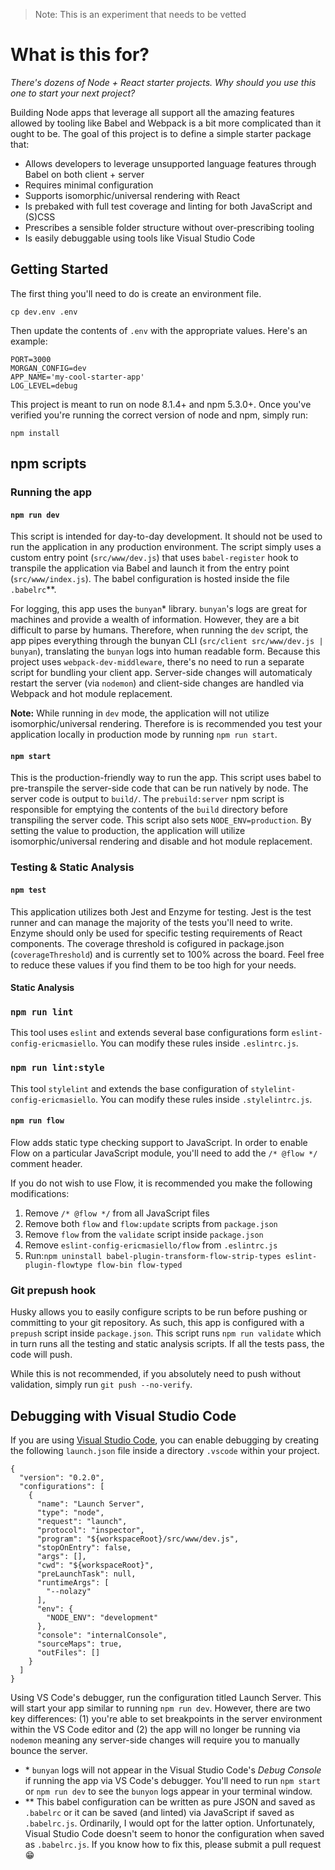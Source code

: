> Note: This is an experiment that needs to be vetted

# What is this for?

_There's dozens of Node + React starter projects. Why should you use this one to start your next project?_

Building Node apps that leverage all support all the amazing features allowed by tooling like Babel and Webpack is a bit more complicated than it ought to be. The goal of this project is to define a simple starter package that:

- Allows developers to leverage unsupported language features through Babel on both client + server
- Requires minimal configuration
- Supports isomorphic/universal rendering with React
- Is prebaked with full test coverage and linting for both JavaScript and (S)CSS
- Prescribes a sensible folder structure without over-prescribing tooling
- Is easily debuggable using tools like Visual Studio Code

## Getting Started
The first thing you'll need to do is create an environment file.

```
cp dev.env .env
```
Then update the contents of `.env` with the appropriate values. Here's an example:

```
PORT=3000
MORGAN_CONFIG=dev
APP_NAME='my-cool-starter-app'
LOG_LEVEL=debug
```

This project is meant to run on node 8.1.4+ and npm 5.3.0+. Once you've verified you're running the correct version of node and npm, simply run:

```
npm install
```

## npm scripts

### Running the app

#### `npm run dev`
This script is intended for day-to-day development. It should not be used to run the application in any production environment. The script simply uses a custom entry point (`src/www/dev.js`) that uses `babel-register` hook to transpile the application via Babel and launch it from the entry point (`src/www/index.js`). The babel configuration is hosted inside the file `.babelrc`**.

For logging, this app uses the `bunyan`* library. `bunyan`'s logs are great for machines and provide a wealth of information. However, they are a bit difficult to parse by humans. Therefore, when running the `dev` script, the app pipes everything through the bunyan CLI (`src/client src/www/dev.js | bunyan`), translating the `bunyan` logs into human readable form. Because this project uses `webpack-dev-middleware`, there's no need to run a separate script for bundling your client app. Server-side changes will automaticaly restart the server (via `nodemon`) and client-side changes are handled via Webpack and hot module replacement.

**Note:** While running in `dev` mode, the application will not utilize isomorphic/universal rendering. Therefore is is recommended you test your application locally in production mode by running `npm run start`.

#### `npm start`
This is the production-friendly way to run the app. This script uses babel to pre-transpile the server-side code that can be run natively by node. The server code is output to `build/`. The `prebuild:server` npm script is responsible for emptying the contents of the `build` directory before transpiling the server code. This script also sets `NODE_ENV=production`. By setting the value to production, the application will utilize isomorphic/universal rendering and disable and hot module replacement.

### Testing & Static Analysis
#### `npm test`
This application utilizes both Jest and Enzyme for testing. Jest is the test runner and can manage the majority of the tests you'll need to write. Enzyme should only be used for specific testing requirements of React components. The coverage threshold is cofigured in package.json (`coverageThreshold`) and is currently set to 100% across the board. Feel free to reduce these values if you find them to be too high for your needs.

#### Static Analysis

### `npm run lint`
This tool uses `eslint` and extends several base configurations form `eslint-config-ericmasiello`. You can modify these rules inside `.eslintrc.js`.

### `npm run lint:style`
This tool `stylelint` and extends the base configuration of `stylelint-config-ericmasiello`. You can modify these rules inside `.stylelintrc.js`.

#### `npm run flow`
Flow adds static type checking support to JavaScript. In order to enable Flow on a particular JavaScript module, you'll need to add the `/* @flow */` comment header.  

If you do not wish to use Flow, it is recommended you make the following modifications:

1. Remove `/* @flow */` from all JavaScript files
2. Remove both `flow` and `flow:update` scripts from `package.json`
3. Remove `flow` from the `validate` script inside `package.json`
4. Remove `eslint-config-ericmasiello/flow` from `.eslintrc.js`
4. Run:`npm uninstall babel-plugin-transform-flow-strip-types eslint-plugin-flowtype flow-bin flow-typed`

### Git prepush hook
Husky allows you to easily configure scripts to be run before pushing or committing to your git repository. As such, this app is configured with a `prepush` script inside `package.json`. This script runs `npm run validate` which in turn runs all the testing and static analysis scripts. If all the tests pass, the code will push. 

While this is not recommended, if you absolutely need to push without validation, simply run `git push --no-verify`.


## Debugging with Visual Studio Code

If you are using [Visual Studio Code](https://code.visualstudio.com/), you can enable debugging by creating the following `launch.json` file inside a directory `.vscode` within your project.

```
{
  "version": "0.2.0",
  "configurations": [
    {
      "name": "Launch Server",
      "type": "node",
      "request": "launch",
      "protocol": "inspector",
      "program": "${workspaceRoot}/src/www/dev.js",
      "stopOnEntry": false,
      "args": [],
      "cwd": "${workspaceRoot}",
      "preLaunchTask": null,
      "runtimeArgs": [
        "--nolazy"
      ],
      "env": {
        "NODE_ENV": "development"
      },
      "console": "internalConsole",
      "sourceMaps": true,
      "outFiles": []
    }
  ]
}
```
Using VS Code's debugger, run the configuration titled Launch Server. This will start your app similar to running `npm run dev`. However, there are two key differences: (1) you're able to set breakpoints in the server environment within the VS Code editor and (2) the app will no longer be running via `nodemon` meaning any server-side changes will require you to manually bounce the server.


* \* `bunyan` logs will not appear in the Visual Studio Code's *Debug Console* if running the app via VS Code's debugger. You'll need to run `npm start` or `npm run dev` to see the `bunyon` logs appear in your terminal window.
* \*\* This babel configuration can be written as pure JSON and saved as `.babelrc` or it can be saved (and linted) via JavaScript if saved as `.babelrc.js`. Ordinarily, I would opt for the latter option. Unfortunately, Visual Studio Code doesn't seem to honor the configuration when saved as `.babelrc.js`. If you know how to fix this, please submit a pull request 😁
